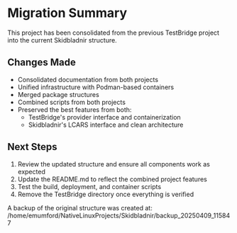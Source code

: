 # Migration Summary

This project has been consolidated from the previous TestBridge project into the current Skidbladnir structure.

## Changes Made

- Consolidated documentation from both projects
- Unified infrastructure with Podman-based containers
- Merged package structures
- Combined scripts from both projects
- Preserved the best features from both:
  - TestBridge's provider interface and containerization
  - Skidbladnir's LCARS interface and clean architecture

## Next Steps

1. Review the updated structure and ensure all components work as expected
2. Update the README.md to reflect the combined project features
3. Test the build, deployment, and container scripts
4. Remove the TestBridge directory once everything is verified

A backup of the original structure was created at: /home/emumford/NativeLinuxProjects/Skidbladnir/backup_20250409_115847
